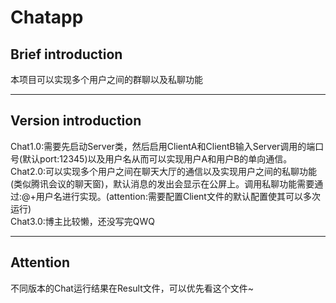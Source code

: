 # Chatapp
## Brief introduction
本项目可以实现多个用户之间的群聊以及私聊功能
***
## Version introduction
Chat1.0:需要先启动Server类，然后启用ClientA和ClientB输入Server调用的端口号(默认port:12345)以及用户名从而可以实现用户A和用户B的单向通信。  
Chat2.0:可以实现多个用户之间在聊天大厅的通信以及实现用户之间的私聊功能(类似腾讯会议的聊天窗)，默认消息的发出会显示在公屏上。调用私聊功能需要通过:@+用户名进行实现。(attention:需要配置Client文件的默认配置使其可以多次运行)  
Chat3.0:博主比较懒，还没写完QWQ
***
## Attention
不同版本的Chat运行结果在Result文件，可以优先看这个文件~
